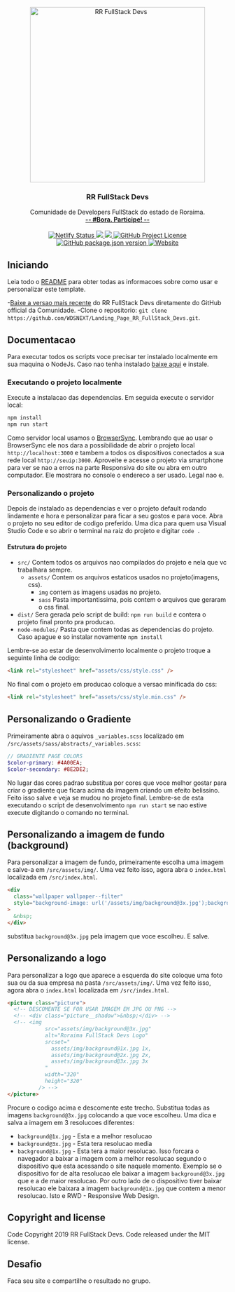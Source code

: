 <p align="center">
  <a href="https://rrdevsfullstack.netlify.com/">
    <img src="https://rrdevsfullstack.netlify.com/assets/img/social-media-all-min.png" alt="RR FullStack Devs" width="400">
  </a>
</p>

<h3 align="center">RR FullStack Devs</h3>

<p align="center">
  Comunidade de Developers FullStack do estado de Roraima.
  <br>
  <a href="https://rrdevsfullstack.netlify.com/"><strong>-- #Bora. Participe! --</strong></a>
  <br>
  <br>
  <a href="https://app.netlify.com/sites/rrdevsfullstack/deploys">
    <img src="https://api.netlify.com/api/v1/badges/7a65b587-5cb4-4e92-9a01-3f4291934841/deploy-status" alt="Netlify Status">
  </a>
  <a href="https://david-dm.org/WDSNEXT/Landing_Page_RR_FullStack_Devs" title="dependencies status">
    <img src="https://david-dm.org/WDSNEXT/Landing_Page_RR_FullStack_Devs/status.svg"/>
  </a>
  <a href="https://david-dm.org/WDSNEXT/Landing_Page_RR_FullStack_Devs?type=dev" title="devDependencies status">
    <img src="https://david-dm.org/WDSNEXT/Landing_Page_RR_FullStack_Devs/dev-status.svg"/>
  </a>
  <a href="https://github.com/WDSNEXT/Landing_Page_RR_FullStack_Devs/blob/master/LICENSE">
    <img src="https://img.shields.io/github/license/WDSNEXT/Landing_Page_RR_FullStack_Devs" title="GitHub Project License">
  </a>
  <a href="https://github.com/WDSNEXT/Landing_Page_RR_FullStack_Devs/blob/master/package.json">
    <img src="https://img.shields.io/github/package-json/v/WDSNEXT/Landing_Page_RR_FullStack_Devs" alt="GitHub package.json version" >
  </a>
  <a href="https://github.com/WDSNEXT/Landing_Page_RR_FullStack_Devs/blob/master/package.json">
    <img" src="https://img.shields.io/github/last-commit/WDSNEXT/Landing_Page_RR_FullStack_Devs" alt="GitHub last commit">
  </a>
  <a href="https://rrdevsfullstack.netlify.com/">
    <img src="https://img.shields.io/website?down_message=offline&up_message=online&url=https%3A%2F%2Frrdevsfullstack.netlify.com%2F" alt="Website" >
  </a>
</p>

## Iniciando

Leia todo o [README](https://github.com/WDSNEXT/Landing_Page_RR_FullStack_Devs/blob/master/README.md) para obter todas as informacoes
sobre como usar e personalizar este template.

-[Baixe a versao mais recente](https://github.com/WDSNEXT/Landing_Page_RR_FullStack_Devs) do RR FullStack Devs diretamente do GitHub official da Comunidade.
-Clone o repositorio: `git clone https://github.com/WDSNEXT/Landing_Page_RR_FullStack_Devs.git`.

## Documentacao

Para executar todos os scripts voce precisar ter instalado localmente em sua maquina o NodeJs. Caso nao tenha instalado [baixe aqui](https://nodejs.org/en/download/) e instale.

### Executando o projeto localmente

Execute a instalacao das dependencias. Em seguida execute o servidor local:

```bash
npm install
npm run start
```

Como servidor local usamos o [BrowserSync](https://www.browsersync.io/). Lembrando que ao usar o BrowserSync ele nos dara a possibilidade de
abrir o projeto local `http://localhost:3000` e tambem a todos os dispositivos conectados a sua rede local `http://seuip:3000`. Aproveite e acesse o projeto
via smartphone para ver se nao a erros na parte Responsiva do site ou abra em outro computador. Ele mostrara no console o endereco a ser usado. Legal nao e.

### Personalizando o projeto

Depois de instalado as dependencias e ver o projeto default rodando lindamente e hora e personalizar para ficar a seu gostos e para voce.
Abra o projeto no seu editor de codigo preferido. Uma dica para quem usa Visual Studio Code e so abrir o terminal na raiz do projeto e digitar `code .`

#### Estrutura do projeto

- `src/` Contem todos os arquivos nao compilados do projeto e nela que vc trabalhara sempre.
  - `assets/` Contem os arquivos estaticos usados no projeto(imagens, css).
    - `img` contem as imagens usadas no projeto.
    - `sass` Pasta importantissima, pois contem o arquivos que geraram o css final.
- `dist/` Sera gerada pelo script de build: `npm run build` e contera o projeto final pronto pra producao.
- `node-modules/` Pasta que contem todas as dependencias do projeto. Caso apague e so instalar novamente `npm install`

Lembre-se ao estar de desenvolvimento localmente o projeto troque a seguinte linha de codigo:

```html
<link rel="stylesheet" href="assets/css/style.css" />
```
No final com o projeto em producao coloque a versao minificada do css:
```html
<link rel="stylesheet" href="assets/css/style.min.css" />
```

## Personalizando o Gradiente

Primeiramente abra o aquivos `_variables.scss` localizado em `/src/assets/sass/abstracts/_variables.scss`:

```sass
// GRADIENTE PAGE COLORS
$color-primary: #4A00EA;
$color-secondary: #8E2DE2;
```

No lugar das cores padrao substitua por cores que voce melhor gostar para criar o gradiente que ficara acima da imagem criando um efeito belissino.
Feito isso salve e veja se mudou no projeto final. Lembre-se de esta executando o script de desenvolvimento `npm run start` se nao estive execute
digitando o comando no terminal.

## Personalizando a imagem de fundo (background)

Para personalizar a imagem de fundo, primeiramente escolha uma imagem e salve-a em `/src/assets/img/`. Uma vez feito isso,
agora abra o `index.html` localizada em `/src/index.html`.

```html
<div
  class="wallpaper wallpaper--filter"
  style="background-image: url('/assets/img/background@3x.jpg');background-size: cover;background-position: center;"
>
  &nbsp;
</div>
```

substitua `background@3x.jpg` pela imagem que voce escolheu. E salve.

## Personalizando a logo

Para personalizar a logo que aparece a esquerda do site coloque uma foto sua ou da sua empresa na pasta `/src/assets/img/`. Uma vez feito isso,
agora abra o `index.html` localizada em `/src/index.html`.

```html
<picture class="picture">
  <!-- DESCOMENTE SE FOR USAR IMAGEM EM JPG OU PNG -->
  <!-- <div class="picture__shadow">&nbsp;</div> -->
  <!-- <img
            src="assets/img/background@3x.jpg"
            alt="Roraima FullStack Devs Logo"
            srcset="
              assets/img/background@1x.jpg 1x,
              assets/img/background@2x.jpg 2x,
              assets/img/background@3x.jpg 3x
            "
            width="320"
            height="320"
          /> -->
</picture>
```

Procure o codigo acima e descomente este trecho. Substitua todas as imagens `background@3x.jpg` colocando a que voce escolheu. 
Uma dica e salva a imagem em 3 resolucoes diferentes:
- `background@1x.jpg` - Esta e a melhor resolucao
- `background@3x.jpg` - Esta tera resolucao media
- `background@1x.jpg` - Esta tera a maior resolucao.
Isso forcara o navegador a baixar a imagem com a melhor resolucao segundo o dispositivo que esta acessando o site naquele momento. Exemplo 
se o dispositivo for de alta resolucao ele baixar a imagem `background@3x.jpg` que e a de maior resolucao. Por outro lado de o dispositivo 
tiver baixar resolucao ele baixara a imagem `background@1x.jpg` que contem a menor resolucao. Isto e RWD - Responsive Web Design.

## Copyright and license

Code Copyright 2019 RR FullStack Devs. Code released under the MIT license.

## Desafio

Faca seu site e compartilhe o resultado no grupo.

